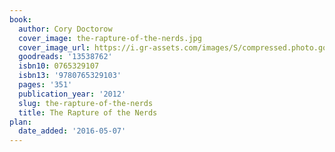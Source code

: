 ```yaml
---
book:
  author: Cory Doctorow
  cover_image: the-rapture-of-the-nerds.jpg
  cover_image_url: https://i.gr-assets.com/images/S/compressed.photo.goodreads.com/books/1335124441l/13538762._SX98_.jpg
  goodreads: '13538762'
  isbn10: 0765329107
  isbn13: '9780765329103'
  pages: '351'
  publication_year: '2012'
  slug: the-rapture-of-the-nerds
  title: The Rapture of the Nerds
plan:
  date_added: '2016-05-07'
---
```


